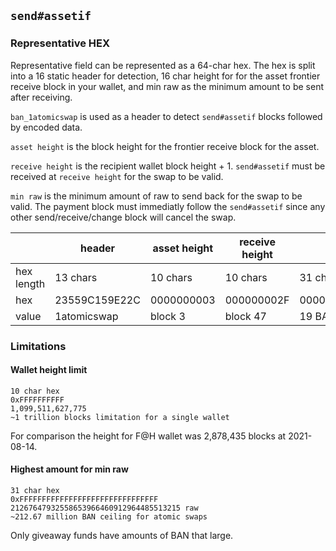 ## `send#assetif`

### Representative HEX

Representative field can be represented as a 64-char hex. The hex is split into a 16 static header for detection, 16 char height for for the asset frontier receive block in your wallet, and min raw as the minimum amount to be sent after receiving.

`ban_1atomicswap` is used as a header to detect `send#assetif` blocks followed by encoded data.

`asset height` is the block height for the frontier receive block for the asset.

`receive height` is the recipient wallet block height + 1. `send#assetif` must be received at `receive height` for the swap to be valid.

`min raw` is the minimum amount of raw to send back for the swap to be valid. The payment block must immediatly follow the `send#assetif` since any other send/receive/change block will cancel the swap.

|             | header        | asset height | receive height | min raw                         |
| ----------- | ------------- | ------------ | -------------- | ------------------------------- |
| hex length  | 13 chars      | 10 chars     | 10 chars       | 31 chars                        |
| hex         | 23559C159E22C | 0000000003   | 000000002F     | 0000017FB3B29F21F77C409E0000000 |
| value       | 1atomicswap   | block 3      | block 47       | 19 BAN                          |

### Limitations

#### Wallet height limit
```
10 char hex
0xFFFFFFFFFF
1,099,511,627,775
~1 trillion blocks limitation for a single wallet
```

For comparison the height for F@H wallet was 2,878,435 blocks at 2021-08-14.


#### Highest amount for min raw
```
31 char hex
0xFFFFFFFFFFFFFFFFFFFFFFFFFFFFFFF
21267647932558653966460912964485513215 raw
~212.67 million BAN ceiling for atomic swaps
```

Only giveaway funds have amounts of BAN that large.
